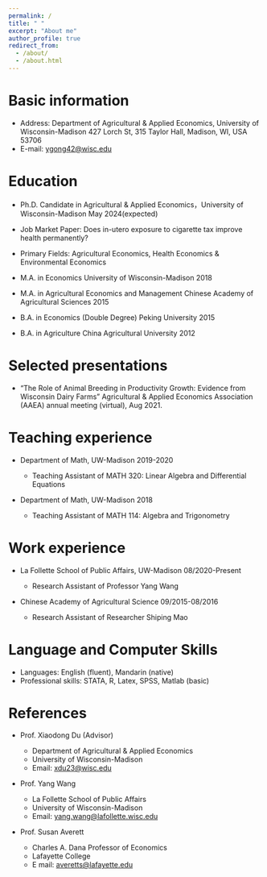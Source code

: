 ```yaml
---
permalink: /
title: " "
excerpt: "About me"
author_profile: true
redirect_from: 
  - /about/
  - /about.html
---
```

Basic information 
======
* Address: Department of Agricultural & Applied Economics, University of Wisconsin-Madison 427 Lorch St,
           315 Taylor Hall, Madison, WI, USA 53706
* E-mail: ygong42@wisc.edu

Education
======
* Ph.D. Candidate in Agricultural & Applied Economics，University of Wisconsin-Madison	May 2024(expected)
* Job Market Paper: Does in-utero exposure to cigarette tax improve health permanently?
* Primary Fields: Agricultural Economics, Health Economics & Environmental Economics
 
* M.A. in Economics University of Wisconsin-Madison	2018

* M.A. in Agricultural Economics and Management Chinese Academy of Agricultural Sciences	2015

* B.A. in Economics (Double Degree) Peking University	2015

* B.A. in Agriculture China Agricultural University	2012

Selected presentations
======
* “The Role of Animal Breeding in Productivity Growth: Evidence from Wisconsin Dairy Farms”
Agricultural & Applied Economics Association (AAEA) annual meeting (virtual), Aug 2021.

Teaching experience
======
* Department of Math, UW-Madison	 2019-2020
  * Teaching Assistant of MATH 320: Linear Algebra and Differential Equations

* Department of Math, UW-Madison	 2018
  * Teaching Assistant of MATH 114: Algebra and Trigonometry

Work experience
======
* La Follette School of Public Affairs, UW-Madison	08/2020-Present
  * Research Assistant of Professor Yang Wang

* Chinese Academy of Agricultural Science	09/2015-08/2016
  * Research Assistant of Researcher Shiping Mao
  
Language and Computer Skills
======
* Languages: English (fluent), Mandarin (native)
* Professional skills: STATA, R, Latex, SPSS, Matlab (basic)

References
======

* Prof. Xiaodong Du (Advisor)
  * Department of Agricultural & Applied Economics
  * University of Wisconsin-Madison
  * Email: xdu23@wisc.edu 


* Prof. Yang Wang
  * La Follette School of Public Affairs
  * University of Wisconsin-Madison
  * Email: yang.wang@lafollette.wisc.edu


* Prof. Susan Averett
  *  Charles A. Dana Professor of Economics
  *  Lafayette College
  * E mail: averetts@lafayette.edu

